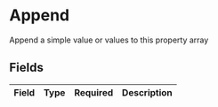 # Append

Append a simple value or values to this property array


## Fields

| Field       | Type        | Required    | Description |
| ----------- | ----------- | ----------- | ----------- |